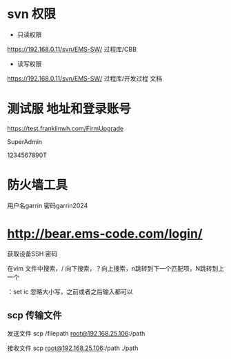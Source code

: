 # svn 权限

- 只读权限

https://192.168.0.11/svn/EMS-SW/ 过程库/CBB

- 读写权限

https://192.168.0.11/svn/EMS-SW/ 过程库/开发过程 文档

# 测试服 地址和登录账号 

https://test.franklinwh.com/FirmUpgrade

SuperAdmin

1234567890T

# 防火墙工具

用户名garrin 密码garrin2024

# http://bear.ems-code.com/login/ 

获取设备SSH 密码



在vim 文件中搜索，/ 向下搜索，？向上搜索，n跳转到下一个匹配项，N跳转到上一个

：set ic 忽略大小写，之前或者之后输入都可以

##  scp 传输文件

发送文件 scp /filepath root@192.168.25.106:/path

接收文件 scp root@192.168.25.106:/path   ./path
